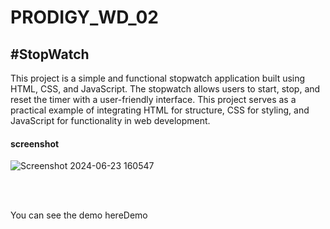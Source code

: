 # PRODIGY_WD_02
#StopWatch
---------------------------
<p>This project is a simple and functional stopwatch application built using HTML, CSS, and JavaScript. The stopwatch allows users to start, stop, and reset the timer with a user-friendly interface. This project serves as a practical example of integrating HTML for structure, CSS for styling, and JavaScript for functionality in web development.</p>
<h4>screenshot</h4>

![Screenshot 2024-06-23 160547](https://github.com/Golla-Rakesh21/PRODIGY_WD_02/assets/164481514/2782dd33-0436-4c3e-9527-fa38a6c1b6a9)

<br>
<br>
<p>You can see the demo here<a href="https://golla-rakesh21.github.io/PRODIGY_WD_02/" style="text-decoration:none">Demo</a></p>
